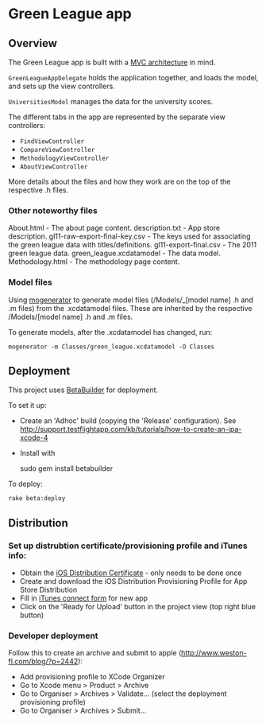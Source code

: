 # Green League app

## Overview

The Green League app is built with a [MVC architecture](http://en.wikipedia.org/wiki/Model%E2%80%93view%E2%80%93controller) in mind.

`GreenLeagueAppDelegate` holds the application together, and loads the model, and sets up the view controllers.

`UniversitiesModel` manages the data for the university scores.

The different tabs in the app are represented by the separate view controllers:

* `FindViewController`
* `CompareViewController`
* `MethodologyViewController`
* `AboutViewController`

More details about the files and how they work are on the top of the respective .h files.


### Other noteworthy files

About.html                    - The about page content.
description.txt               - App store description.
gl11-raw-export-final-key.csv - The keys used for associating the green league data with titles/definitions.
gl11-export-final.csv         - The 2011 green league data.
green_league.xcdatamodel      - The data model.
Methodology.html              - The methodology page content.

### Model files

Using [mogenerator](http://rentzsch.github.com/mogenerator/) to generate model files (/Models/_[model name] .h and .m files) from the .xcdatamodel files. These are inherited by the respective /Models/[model name] .h and .m files.

To generate models, after the .xcdatamodel has changed, run:

    mogenerator -m Classes/green_league.xcdatamodel -O Classes


## Deployment

This project uses [BetaBuilder](http://lukeredpath.co.uk/projects/betabuilder/) for deployment.

To set it up:

 * Create an 'Adhoc' build (copying the 'Release' configuration). See http://support.testflightapp.com/kb/tutorials/how-to-create-an-ipa-xcode-4
 * Install with
 
    sudo gem install betabuilder
 
To deploy:

    rake beta:deploy


## Distribution

### Set up distrubtion certificate/provisioning profile and iTunes info:

* Obtain the [iOS Distribution Certificate](http://developer.apple.com/ios/manage/distribution/index.action) - only needs to be done once
* Create and download the iOS Distribution Provisioning Profile for App Store Distribution
* Fill in [iTunes connect form](https://itunesconnect.apple.com/) for new app
* Click on the 'Ready for Upload' button in the project view (top right blue button)

### Developer deployment

Follow this to create an archive and submit to apple (http://www.weston-fl.com/blog/?p=2442):

 * Add provisioning profile to XCode Organizer
 * Go to Xcode menu > Product > Archive
 * Go to Organiser > Archives > Validate... (select the deployment provisioning profile)
 * Go to Organiser > Archives > Submit...


